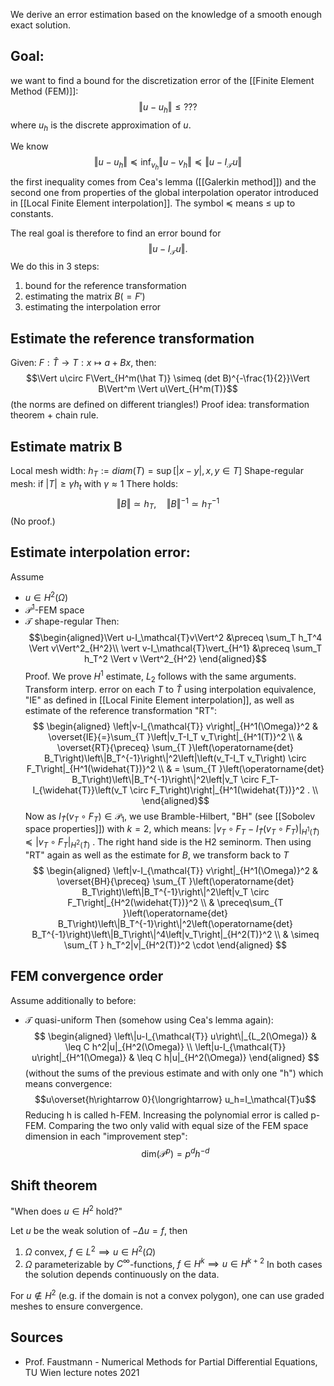 We derive an error estimation based on the knowledge of a smooth enough exact solution.


## Goal:
we want to find a bound for the discretization error of the [[Finite Element Method (FEM)]]:$$\Vert u-u_h\Vert\leq ???$$ where $u_h$ is the discrete approximation of $u$.

We know $$\Vert u-u_h\Vert \preceq \inf_{v_h} \Vert u-v_h\Vert \preceq \Vert u- I_\mathcal{T} u\Vert$$the first inequality comes from Cea's lemma ([[Galerkin method]]) and the second one from properties of the global interpolation operator introduced in [[Local Finite Element interpolation]]. The symbol $\preceq$ means $\leq$ up to constants.

The real goal is therefore to find an error bound for$$\Vert u- I_\mathcal{T} u\Vert.$$ We do this in 3 steps:
1. bound for the reference transformation
2. estimating the matrix $B(=F')$
3. estimating the interpolation error


## Estimate the reference transformation
Given: $F:\hat T\rightarrow T: x\mapsto a+Bx$, then:$$\Vert u\circ F\Vert_{H^m(\hat T)} \simeq (det B)^{-\frac{1}{2}}\Vert B\Vert^m \Vert u\Vert_{H^m(T)}$$ (the norms are defined on different triangles!)
Proof idea:
transformation theorem + chain rule.

## Estimate matrix B
Local mesh width: $h_T:=diam(T) = \sup[\vert x-y\vert, x,y\in T]$ 
Shape-regular mesh: if $\vert T\vert \geq \gamma h_t$ with $\gamma\approx 1$
There holds: $$\Vert B\Vert \simeq h_T, \quad \Vert B\Vert ^{-1}\simeq h_T^{-1}$$ (No proof.)


## Estimate interpolation error:
Assume
- $u\in H^2(\Omega)$
- $\mathcal{P}^1$-FEM space
- $\mathcal{T}$ shape-regular
Then: $$\begin{aligned}\Vert u-I_\mathcal{T}v\Vert^2 &\preceq \sum_T h_T^4 \Vert v\Vert^2_{H^2}\\
\vert v-I_\mathcal{T}\vert_{H^1} &\preceq \sum_T h_T^2 \Vert v \Vert^2_{H^2}
\end{aligned}$$ Proof.
We prove $H^1$ estimate, $L_2$ follows with the same arguments. Transform interp. error on each $T$ to $\hat T$ using interpolation equivalence, "IE" as defined in [[Local Finite Element interpolation]], as well as estimate of the reference transformation "RT": $$
\begin{aligned}
\left|v-I_{\mathcal{T}} v\right|_{H^1(\Omega)}^2  & \overset{IE}{=}\sum_{T }\left|v_T-I_T v_T\right|_{H^1(T)}^2 \\
& \overset{RT}{\preceq} \sum_{T }\left(\operatorname{det} B_T\right)\left\|B_T^{-1}\right\|^2\left|\left(v_T-I_T v_T\right) \circ F_T\right|_{H^1(\widehat{T})}^2 \\
& = \sum_{T }\left(\operatorname{det} B_T\right)\left\|B_T^{-1}\right\|^2\left|v_T \circ F_T-I_{\widehat{T}}\left(v_T \circ F_T\right)\right|_{H^1(\widehat{T})}^2 . \\
\end{aligned}$$ Now as $I_{\widehat{T}}\left(v_T \circ F_T\right) \in \mathcal{P}_1$, we use  Bramble-Hilbert, "BH" (see [[Sobolev space properties]]) with $k=2$, which means: $\vert v_T \circ F_T - I_\hat T(v_T \circ F_T )\vert_{H^1(\hat T)} \preceq \vert v_T \circ F_T \vert_{H^2(\hat T)}$ . The right hand side is the H2 seminorm. Then using "RT" again as well as the estimate for $B$, we transform back to $T$
$$
\begin{aligned}
\left|v-I_{\mathcal{T}} v\right|_{H^1(\Omega)}^2 & \overset{BH}{\preceq} \sum_{T }\left(\operatorname{det} B_T\right)\left\|B_T^{-1}\right\|^2\left|v_T \circ F_T\right|_{H^2(\widehat{T})}^2 \\
& \preceq\sum_{T }\left(\operatorname{det} B_T\right)\left\|B_T^{-1}\right\|^2\left(\operatorname{det} B_T^{-1}\right)\left\|B_T\right\|^4\left|v_T\right|_{H^2(T)}^2 \\
& \simeq \sum_{T } h_T^2|v|_{H^2(T)}^2 \cdot
\end{aligned}
$$


## FEM convergence order
Assume additionally to before:
- $\mathcal{T}$ quasi-uniform
Then (somehow using Cea's lemma again):$$
\begin{aligned}
\left\|u-I_{\mathcal{T}} u\right\|_{L_2(\Omega)} & \leq C h^2|u|_{H^2(\Omega)} \\
\left|u-I_{\mathcal{T}} u\right|_{H^1(\Omega)} & \leq C h|u|_{H^2(\Omega)}
\end{aligned}
$$(without the sums of the previous estimate and with only one "h") which means convergence: $$u\overset{h\rightarrow 0}{\longrightarrow} u_h=I_\mathcal{T}u$$
Reducing h is called h-FEM. Increasing the polynomial error is called p-FEM. Comparing the two only valid with equal size of the FEM space dimension in each "improvement step":$$\text{dim}(\mathcal{P}^p)=p^d h^{-d}$$
## Shift theorem
"When does $u\in H^2$ hold?"

Let $u$ be the weak solution of $-\Delta u = f$, then
1. $\Omega$ convex, $f\in L^2 \implies u\in H^2(\Omega)$
2. $\Omega$ parameterizable by $C^\infty$-functions, $f\in H^k\implies u\in H^{k+2}$
In both cases the solution depends continuously on the data.

For $u\notin H^2$ (e.g. if the domain is not a convex polygon), one can use graded meshes to ensure convergence.


## Sources
- Prof. Faustmann - Numerical Methods for Partial Differential Equations, TU Wien lecture notes 2021
